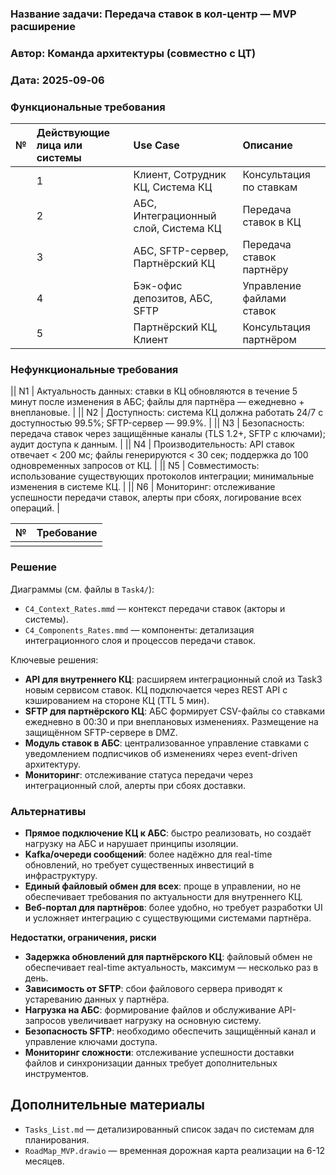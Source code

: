 ### <a name="_b7urdng99y53"></a>**Название задачи:** Передача ставок в кол-центр — MVP расширение
### <a name="_hjk0fkfyohdk"></a>**Автор:** Команда архитектуры (совместно с ЦТ)
### <a name="_uanumrh8zrui"></a>**Дата:** 2025‑09‑06
### <a name="_3bfxc9a45514"></a>**Функциональные требования**

|**№**|**Действующие лица или системы**|**Use Case**|**Описание**|
| :-: | :- | :- | :- |
|| 1 | Клиент, Сотрудник КЦ, Система КЦ | Консультация по ставкам | Клиент звонит в кол-центр → сотрудник видит актуальные ставки по депозитам в системе КЦ → консультирует клиента по условиям → при желании клиента оформляет заявку. |
|| 2 | АБС, Интеграционный слой, Система КЦ | Передача ставок в КЦ | АБС публикует изменения ставок → интеграционный слой получает данные → передаёт в систему КЦ через API → ставки обновляются в реальном времени. |
|| 3 | АБС, SFTP-сервер, Партнёрский КЦ | Передача ставок партнёру | АБС ежедневно формирует файл со ставками → размещает на SFTP-сервере → партнёрский КЦ забирает файл → импортирует ставки в свою систему. |
|| 4 | Бэк-офис депозитов, АБС, SFTP | Управление файлами ставок | При изменении ставок бэк-офис инициирует внеплановую выгрузку → АБС формирует файл → размещает на SFTP → уведомляет партнёра о доступности. |
|| 5 | Партнёрский КЦ, Клиент | Консультация партнёром | Сотрудник партнёрского КЦ получает звонок → использует импортированные ставки → консультирует клиента → переводит на внутренний КЦ для оформления заявки. |
### <a name="_u8xz25hbrgql"></a>**Нефункциональные требования**
|| N1 | Актуальность данных: ставки в КЦ обновляются в течение 5 минут после изменения в АБС; файлы для партнёра — ежедневно + внеплановые. |
|| N2 | Доступность: система КЦ должна работать 24/7 с доступностью 99.5%; SFTP-сервер — 99.9%. |
|| N3 | Безопасность: передача ставок через защищённые каналы (TLS 1.2+, SFTP с ключами); аудит доступа к данным. |
|| N4 | Производительность: API ставок отвечает < 200 мс; файлы генерируются < 30 сек; поддержка до 100 одновременных запросов от КЦ. |
|| N5 | Совместимость: использование существующих протоколов интеграции; минимальные изменения в системе КЦ. |
|| N6 | Мониторинг: отслеживание успешности передачи ставок, алерты при сбоях, логирование всех операций. |

|**№**|**Требование**|
| :-: | :- |
|||
### <a name="_qmphm5d6rvi3"></a>**Решение**

Диаграммы (см. файлы в `Task4/`):
- `C4_Context_Rates.mmd` — контекст передачи ставок (акторы и системы).
- `C4_Components_Rates.mmd` — компоненты: детализация интеграционного слоя и процессов передачи ставок.

Ключевые решения:
- **API для внутреннего КЦ**: расширяем интеграционный слой из Task3 новым сервисом ставок. КЦ подключается через REST API с кэшированием на стороне КЦ (TTL 5 мин).
- **SFTP для партнёрского КЦ**: АБС формирует CSV-файлы со ставками ежедневно в 00:30 и при внеплановых изменениях. Размещение на защищённом SFTP-сервере в DMZ.
- **Модуль ставок в АБС**: централизованное управление ставками с уведомлением подписчиков об изменениях через event-driven архитектуру.
- **Мониторинг**: отслеживание статуса передачи через интеграционный слой, алерты при сбоях доставки.
### <a name="_bjrr7veeh80c"></a>**Альтернативы**

- **Прямое подключение КЦ к АБС**: быстро реализовать, но создаёт нагрузку на АБС и нарушает принципы изоляции.
- **Kafka/очереди сообщений**: более надёжно для real-time обновлений, но требует существенных инвестиций в инфраструктуру.
- **Единый файловый обмен для всех**: проще в управлении, но не обеспечивает требования по актуальности для внутреннего КЦ.
- **Веб-портал для партнёров**: более удобно, но требует разработки UI и усложняет интеграцию с существующими системами партнёра.

**Недостатки, ограничения, риски**

- **Задержка обновлений для партнёрского КЦ**: файловый обмен не обеспечивает real-time актуальность, максимум — несколько раз в день.
- **Зависимость от SFTP**: сбои файлового сервера приводят к устареванию данных у партнёра.
- **Нагрузка на АБС**: формирование файлов и обслуживание API-запросов увеличивает нагрузку на основную систему.
- **Безопасность SFTP**: необходимо обеспечить защищённый канал и управление ключами доступа.
- **Мониторинг сложности**: отслеживание успешности доставки файлов и синхронизации данных требует дополнительных инструментов.

## Дополнительные материалы

- `Tasks_List.md` — детализированный список задач по системам для планирования.
- `RoadMap_MVP.drawio` — временная дорожная карта реализации на 6-12 месяцев.

